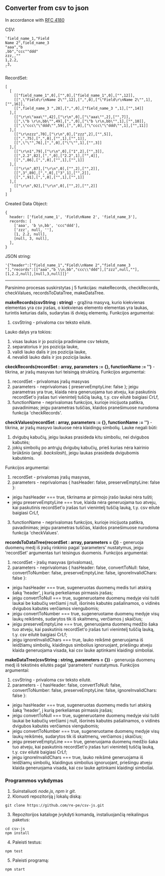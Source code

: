 ## Converter from csv to json 
In accordance with [RFC 4180](https://tools.ietf.org/html/rfc4180)

CSV:

~~~
`field_name_1,"Field
Name 2",field_name_3 
"aaa","b 
,bb","ccc""ddd"
zzz,,""
1,2.2,
,3,
`
~~~

RecordSet:

~~~
[
  [
    [["field_name_1",0],["",0],["field_name_1",0],["",12]],
    [[",\"Field\r\nName 2\"",12],[",",0],["\"Field\r\nName 2\"",1],["",16]],
    [[",field_name_3 ",28],[",",0],["field_name_3 ",1],["",14]]
  ],[
    [["\r\n\"aaa\"",42],["\r\n",0],["\"aaa\"",2],["",7]],
    [[",\"b \r\n,bb\"",49],[",",0],["\"b \r\n,bb\"",1],["",10]],
    [[",\"ccc\"\"ddd\"",59],[",",0],["\"ccc\"\"ddd\"",1],["",11]]
  ],[
    [["\r\nzzz",70],["\r\n",0],["zzz",2],["",5]],
    [[",",75],[",",0],["",1],["",1]],
    [[",\"\"",76],[",",0],["\"\"",1],["",3]]
  ],[
    [["\r\n1",79],["\r\n",0],["1",2],["",3]],
    [[",2.2",82],[",",0],["2.2",1],["",4]],
    [[",",86],[",",0],["",1],["",1]]
  ],[
    [["\r\n",87],["\r\n",0],["",2],["",2]],
    [[",3",89],[",",0],["3",1],["",2]],
    [[",",91],[",",0],["",1],["",1]]
  ],[
    [["\r\n",92],["\r\n",0],["",2],["",2]]
  ]
]
~~~

Created Data Object: 

~~~
{
  header: ['field_name_1', 'Field\nName 2', 'field_name_3'],
  records: [
    ['aaa', 'b \n,bb', 'ccc"ddd'],
    ['zzz', null, ''],
    [1, 2.2, null],
    [null, 3, null],
  ],
}
~~~

JSON string:

~~~
'{"header":["field_name_1","Field\\nName 2","field_name_3 "],"records":[["aaa","b \\n,bb","ccc\\"ddd"],["zzz",null,""],[1,2.2,null],[null,3,null]]}'
~~~

----

Parsinimo procesas suskirstytas į 5 funkcijas: makeRecords, checkRecords, checkValues, recordsToDataTree, makeDataTree.

**makeRecords(csvString : string)** - grąžina masyvą, kurio kiekvienas elementas yra csv įrašas, o kiekvienas elemento elementas yra laukas, turintis keturias dalis, sudarytas iš dviejų elementų.
Funkcijos argumentai: 
1. csvString - privaloma csv teksto eilutė.

Lauko dalys yra tokios: 
1. visas laukas ir jo pozicija pradiniame csv tekste, 
2. separatorius ir jos pozicija lauke,
3. validi lauko dalis ir jos pozicija lauke,
4. nevalidi lauko dalis ir jos pozicija lauke.

**ckeckRecords(recordSet : array, parameters := {}, functionName := '')** - tikrina, ar įrašų masyvas turi teisingą struktūrą. 
Funkcijos argumentai: 
1. recordSet - privalomas įrašų masyvas 
2. parameters - neprivalomas { preserveEmptyLine: false }; jeigu parametras yra true, klaida nėra generuojama tuo atveju, kai paskutinis recordSet'o įrašas turi vienintelį tuščią lauką, t.y. csv eilutė baigiasi CrLf,
3. functionName - neprivalomas funkcijos, kurioje inicijuota patikra, pavadinimas; jeigu parametras tuščias, klaidos pranešimuose nurodoma funkcija 'checkRecords'.  

**checkValues(recordSet : array, parameters := {}, functionName := '')** - tikrina, ar įrašų masyvo laukuose nėra klaidingų simbolių.
Lauke negali būti:
1. dvigubų kabučių, jeigu laukas prasideda kitu simboliu, nei dvigubos kabutės;
2. jokių simbolių po antrųjų dvigubų kabučių, prieš kurias nėra kairinio brūkšnio (angl. *backslash*), jeigu laukas prasideda dvigubomis kabutėmis.
   
Funkcijos argumentai:
1. recordSet - privalomas įrašų masyvas,
2. parameters - neprivalomas { hasHeader: false, preserveEmptyLine: false }: 
  * jeigu hasHeader === true, tikrinama ar pirmojo įrašo laukai nėra tušti; 
  * jeigu preserveEmptyLine === true, klaida nėra generuojama tuo atveju, kai paskutinis recordSet'o įrašas turi vienintelį tuščią lauką, t.y. csv eilutė baigiasi CrLf,
3. functionName - neprivalomas funkcijos, kurioje inicijuota patikra, pavadinimas; jeigu parametras tuščias, klaidos pranešimuose nurodoma funkcija 'checkValues'.  

**recordsToDataTree(recordSet : array, parameters = {})** - generuoja duomenų medį iš įrašų rinkinio pagal 'parameters' nustatymus, jeigu 'recordSet' argumentas turi teisingus duomenis.
Funkcijos argumentai:
1. recordSet - įrašų masyvas (privalomas),
2. parameters - neprivalomas { hasHeader: false, convertToNull: false, convertToNumber: false, preserveEmptyLine: false, ignoreInvalidChars: false }:
  * jeigu hasHeader === true, sugeneruotas duomenų medis turi atskirą šaką 'header', į kurią perkeliamas pirmasis įrašas;
  * jeigu convertToNull === true, sugeneruotame duomenų medyje visi tušti laukai be kabučių verčiami į null, išorinės kabutės pašalinamos, o vidinės dvigubos kabutės verčiamos viengubomis;
  * jeigu convertToNumber === true, sugeneruotame duomenų medyje visų laukų reikšmės, sudarytos tik iš skaitmenų, verčiamos į skaičius;
  * jeigu preserveEmptyLine === true, generuojama duomenų medžio šaka tuo atveju, kai paskutinis recordSet'o įrašas turi vienintelį tuščią lauką, t.y. csv eilutė baigiasi CrLf;
  * jeigu ignoreInvalidChars === true, lauko reikšmė generuojama iš leidžiamų simbolių, klaidingus simbolius ignoruojant, priešingu atveju klaida generuojama visada, kai csv lauke aptinkami klaidingi simboliai.

**makeDataTree(csvString : string, parameters = {})** - generuoja duomenų medį iš tekstinės eilutės pagal 'parameters' nustatymus.
Funkcijos argumentai: 
1. csvString - privaloma csv teksto eilutė.
2. parameters - { hasHeader: false, convertToNull: false, convertToNumber: false, preserveEmptyLine: false, ignoreInvalidChars: false }:
  * jeigu hasHeader === true, sugeneruotas duomenų medis turi atskirą šaką 'header', į kurią perkeliamas pirmasis įrašas;
  * jeigu convertToNull === true, sugeneruotame duomenų medyje visi tušti laukai be kabučių verčiami į null, išorinės kabutės pašalinamos, o vidinės dvigubos kabutės verčiamos viengubomis;
  * jeigu convertToNumber === true, sugeneruotame duomenų medyje visų laukų reikšmės, sudarytos tik iš skaitmenų, verčiamos į skaičius;
  * jeigu preserveEmptyLine === true, generuojama duomenų medžio šaka tuo atveju, kai paskutinis recordSet'o įrašas turi vienintelį tuščią lauką, t.y. csv eilutė baigiasi CrLf;
  * jeigu ignoreInvalidChars === true, lauko reikšmė generuojama iš leidžiamų simbolių, klaidingus simbolius ignoruojant, priešingu atveju klaida generuojama visada, kai csv lauke aptinkami klaidingi simboliai.

### Programmos vykdymas

1. Suinstaliuoti *node.js*, *npm* ir *git*.
2. Klonuoti repozitoriją į lokalų diską:
  ~~~
  git clone https://github.com/re-pe/csv-js.git
  ~~~
3. Repozitorijos kataloge įvykdyti komandą, instaliuojančią reikalingus paketus:
  ~~~
  cd csv-js
  npm install
  ~~~
4. Paleisti testus:
  ~~~
  npm test
  ~~~
5. Paleisti programą:
  ~~~
  npm start
  ~~~
  